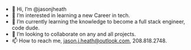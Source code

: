 - 👋 Hi, I’m @jasonjheath
- 👀 I’m interested in learning a new Career in tech.  
- 🌱 I’m currently learning the knowledge to become a full stack engineer, code dude.
- 💞️ I’m looking to collaborate on any and all projects.
- 📫 How to reach me, jason.j.heath@outlook.com, 208.818.2748.

<!---
jasonjheath/jasonjheath is a ✨ special ✨ repository because its `README.md` (this file) appears on your GitHub profile.
You can click the Preview link to take a look at your changes.
--->
